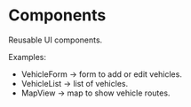 # Components

Reusable UI components.

Examples:
- VehicleForm → form to add or edit vehicles.
- VehicleList → list of vehicles.
- MapView → map to show vehicle routes.
